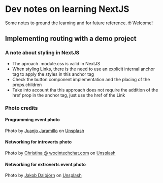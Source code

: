 # Dev notes on learning NextJS

Some notes to ground the learning and for future reference.
🤓 Welcome!

## Implementing routing with a demo project

### A note about styling in NextJS

- The aproach .module.css is valid in NextJS
- When styling Links, there is the need to use an explicit internal anchor tag to apply the styles in this anchor tag
- Check the button component implementation and the placing of the props.children
- Take into account tha this approach does not require the addition of the href prop in the anchor tag, just use the href of the Link

### Photo credits

#### Programming event photo

Photo by <a href="https://unsplash.com/@juanjodev02?utm_source=unsplash&utm_medium=referral&utm_content=creditCopyText">Juanjo Jaramillo</a> on <a href="https://unsplash.com/s/photos/programming?utm_source=unsplash&utm_medium=referral&utm_content=creditCopyText">Unsplash</a>

#### Networking for introverts photo

Photo by <a href="https://unsplash.com/@wocintechchat?utm_source=unsplash&utm_medium=referral&utm_content=creditCopyText">Christina @ wocintechchat.com</a> on <a href="https://unsplash.com/s/photos/networking?utm_source=unsplash&utm_medium=referral&utm_content=creditCopyText">Unsplash</a>

#### Networking for extroverts event photo

Photo by <a href="https://unsplash.com/@jakobdalbjorn?utm_source=unsplash&utm_medium=referral&utm_content=creditCopyText">Jakob Dalbjörn</a> on <a href="https://unsplash.com/s/photos/networking?utm_source=unsplash&utm_medium=referral&utm_content=creditCopyText">Unsplash</a>
